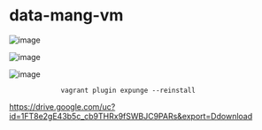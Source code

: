 # data-mang-vm


![image](https://user-images.githubusercontent.com/63984422/148651099-d0778455-9d32-4e35-babb-7bfed5a36512.png)



![image](https://user-images.githubusercontent.com/63984422/148651118-2ef8b44c-f56a-4498-8e49-69e4e85de4c2.png)



![image](https://user-images.githubusercontent.com/63984422/148651232-add2051e-3c89-4df4-8db7-2e04795ac756.png)






                 vagrant plugin expunge --reinstall







https://drive.google.com/uc?id=1FT8e2gE43b5c_cb9THRx9fSWBJC9PARs&export=Ddownload
